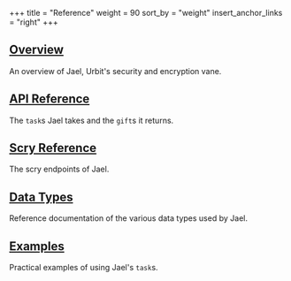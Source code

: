 +++
title = "Reference"
weight = 90
sort_by = "weight"
insert_anchor_links = "right"
+++

## [Overview](/system/kernel/jael)

An overview of Jael, Urbit's security and encryption vane.

## [API Reference](/system/kernel/arvo/jael/tasks)

The `task`s Jael takes and the `gift`s it returns.

## [Scry Reference](/system/kernel/arvo/jael/scry)

The scry endpoints of Jael.

## [Data Types](/system/kernel/arvo/jael/data-types)

Reference documentation of the various data types used by Jael.

## [Examples](/system/kernel/arvo/jael/examples)

Practical examples of using Jael's `task`s.
